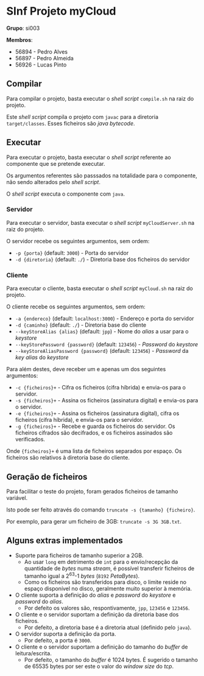 # SInf Projeto myCloud

**Grupo**: si003

**Membros**:
- 56894 - Pedro Alves
- 56897 - Pedro Almeida
- 56926 - Lucas Pinto

## Compilar
Para compilar o projeto, basta executar o _shell script_ `compile.sh` na raiz do projeto.

Este _shell script_ compila o projeto com `javac` para a diretoria `target/classes`. Esses ficheiros são _java bytecode_.

## Executar
Para executar o projeto, basta executar o _shell script_ referente ao componente que se pretende executar.

Os argumentos referentes são passsados na totalidade para o componente, não sendo alterados pelo _shell script_.

O _shell script_ executa o componente com `java`.

### Servidor
Para executar o servidor, basta executar o _shell script_ `myCloudServer.sh` na raiz do projeto.

O servidor recebe os seguintes argumentos, sem ordem:
- `-p {porta}` (default: `3000`) - Porta do servidor
- `-d {diretoria}` (default: `./`) - Diretoria base dos ficheiros do servidor

### Cliente
Para executar o cliente, basta executar o _shell script_ `myCloud.sh` na raiz do projeto.

O cliente recebe os seguintes argumentos, sem ordem:
- `-a {endereco}` (default: `localhost:3000`) - Endereço e porta do servidor
- `-d {caminho}` (default: `./`) - Diretoria base do cliente
- `--keyStoreAlias {alias}` (default: `jpp`) - Nome do *alias* a usar para o _keystore_
- `--keyStorePassword {password}` (default: `123456`) - *Password* do _keystore_
- `--keyStoreAliasPassword {password}` (default: `123456`) - *Password* da _key_ *alias* do _keystore_

Para além destes, deve receber um e apenas um dos seguintes argumentos:
- `-c {ficheiros}+` - Cifra os ficheiros (cifra híbrida) e envia-os para o servidor.
- `-s {ficheiros}+` - Assina os ficheiros (assinatura digital) e envia-os para o servidor.
- `-e {ficheiros}+` - Assina os ficheiros (assinatura digital), cifra os ficheiros (cifra híbrida), e envia-os para o servidor. 
- `-g {ficheiros}+` - Recebe e guarda os ficheiros do servidor. Os ficheiros cifrados são decifrados, e os ficheiros assinados são verificados.

Onde `{ficheiros}+` é uma lista de ficheiros separados por espaço. Os ficheiros são relativos à diretoria base do cliente.

## Geração de ficheiros
Para facilitar o teste do projeto, foram gerados ficheiros de tamanho variável.

Isto pode ser feito através do comando `truncate -s {tamanho} {ficheiro}`.

Por exemplo, para gerar um ficheiro de 3GB: `truncate -s 3G 3GB.txt`.


## Alguns extras implementados
- Suporte para ficheiros de tamanho superior a 2GB.
  - Ao usar `long` em detrimento de `int` para o envio/recepção da quantidade de *bytes* numa *stream*, é possível transferir ficheiros de tamanho igual a 2<sup>63</sup>-1 *bytes* (`8192` *PetaBytes*).
  - Como os ficheiros são transferidos para disco, o limite reside no espaço disponível no disco, geralmente muito superior à memória.
- O cliente suporta a definição do *alias* e *password* do *keystore* e *password* do *alias*.
  - Por defeito os valores são, respontivamente, `jpp`, `123456` e `123456`.
- O cliente e o servidor suportam a definição da diretoria base dos ficheiros.
  - Por defeito, a diretoria base é a diretoria atual (definido pelo `java`).
- O servidor suporta a definição da porta.
  - Por defeito, a porta é `3000`.
- O cliente e o servidor suportam a definição do tamanho do _buffer_ de leitura/escrita.
  - Por defeito, o tamanho do _buffer_ é 1024 bytes. É sugerido o tamanho de 65535 bytes por ser este o valor do _window size_ do _tcp_.